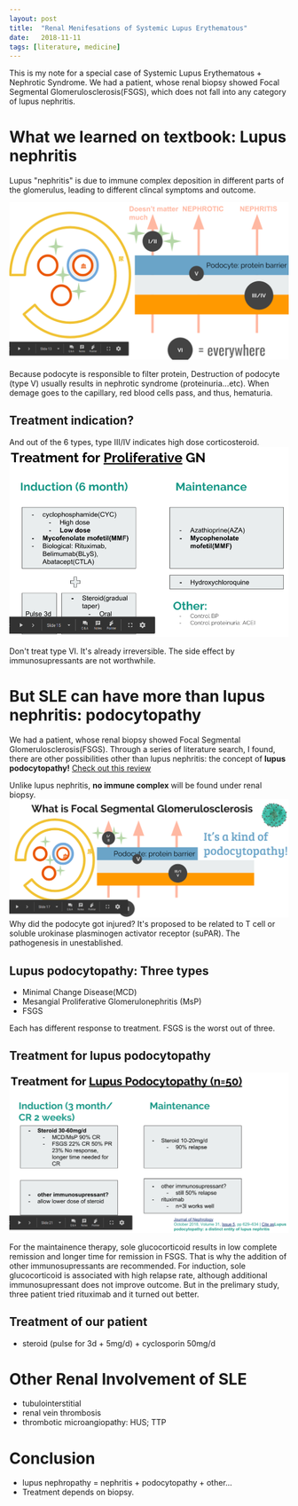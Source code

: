 ```yaml
---
layout: post
title:  "Renal Menifesations of Systemic Lupus Erythematous"
date:   2018-11-11
tags: [literature, medicine]
---
```

This is my note for a special case of Systemic Lupus Erythematous + Nephrotic Syndrome. 
We had a patient, whose renal biopsy showed Focal Segmental Glomerulosclerosis(FSGS), which does not fall into any category of lupus nephritis.

# What we learned on textbook: Lupus nephritis
Lupus "nephritis" is due to immune complex deposition in different parts of the glomerulus, leading to different clincal symptoms and outcome.

![6 Types of Lupus Nephritis](/assets/img/lupus_nephritis.png)

Because podocyte is responsible to filter protein, Destruction of podocyte (type V) usually results in nephrotic syndrome (proteinuria...etc).
When demage goes to the capillary, red blood cells pass, and thus, hematuria.

## Treatment indication?
And out of the 6 types, type III/IV indicates high dose corticosteroid.
![Rx for proliferative GN](/assets/img/proliferative_gn.png)

Don't treat type VI. It's already irreversible. The side effect by immunosupressants are not worthwhile.

# But SLE can have more than lupus nephritis: podocytopathy

We had a patient, whose renal biopsy showed Focal Segmental Glomerulosclerosis(FSGS). Through a series of literature search, I found, there are other possibilities other than lupus nephritis: the concept of **lupus podocytopathy!** [Check out this review](https://www.ncbi.nlm.nih.gov/pubmed/29270846)

Unlike lupus nephritis, **no immune complex** will be found under renal biopsy.
![6 Types of Lupus Nephritis](/assets/img/fsgs.png)
Why did the podocyte got injured? It's proposed to be related to T cell or soluble urokinase plasminogen activator receptor (suPAR). The pathogenesis in unestablished.

## Lupus podocytopathy: Three types
- Minimal Change Disease(MCD)
- Mesangial Proliferative Glomerulonephritis (MsP)
- FSGS

Each has different response to treatment. FSGS is the worst out of three.

## Treatment for lupus podocytopathy
![6 Types of Lupus Nephritis](/assets/img/podo_rx.png)

For the maintainence therapy, sole glucocorticoid results in low complete remission and longer time for remission in FSGS. That is why the addition of other immunosupressants are recommended.
For induction, sole glucocorticoid is associated with high relapse rate, although additional immunosupressant does not improve outcome. But in the prelimary study, three patient tried rituximab and it turned out better.

## Treatment of our patient
- steroid (pulse for 3d + 5mg/d) + cyclosporin 50mg/d

# Other Renal Involvement of SLE
- tubulointerstitial
- renal vein thrombosis
- thrombotic microangiopathy: HUS; TTP

# Conclusion
- lupus nephropathy = nephritis + podocytopathy + other...
- Treatment depends on biopsy. 

